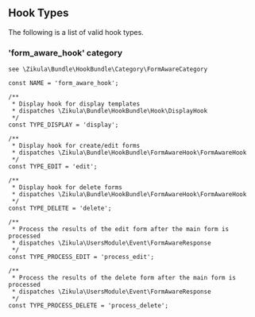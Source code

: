 Hook Types
----------
The following is a list of valid hook types.

### 'form_aware_hook' category

    see \Zikula\Bundle\HookBundle\Category\FormAwareCategory

    const NAME = 'form_aware_hook';

    /**
     * Display hook for display templates
     * dispatches \Zikula\Bundle\HookBundle\Hook\DisplayHook
     */
    const TYPE_DISPLAY = 'display';

    /**
     * Display hook for create/edit forms
     * dispatches \Zikula\Bundle\HookBundle\FormAwareHook\FormAwareHook
     */
    const TYPE_EDIT = 'edit';

    /**
     * Display hook for delete forms
     * dispatches \Zikula\Bundle\HookBundle\FormAwareHook\FormAwareHook
     */
    const TYPE_DELETE = 'delete';

    /**
     * Process the results of the edit form after the main form is processed
     * dispatches \Zikula\UsersModule\Event\FormAwareResponse
     */
    const TYPE_PROCESS_EDIT = 'process_edit';

    /**
     * Process the results of the delete form after the main form is processed
     * dispatches \Zikula\UsersModule\Event\FormAwareResponse
     */
    const TYPE_PROCESS_DELETE = 'process_delete';
